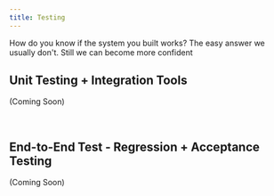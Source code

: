 ```yaml
---
title: Testing
---
```

How do you know if the system you built works? The easy answer we usually don't. Still we can become more confident

## __Unit Testing + Integration Tools__

(Coming Soon)

</br>

## __End-to-End Test__ - Regression + Acceptance Testing

(Coming Soon)